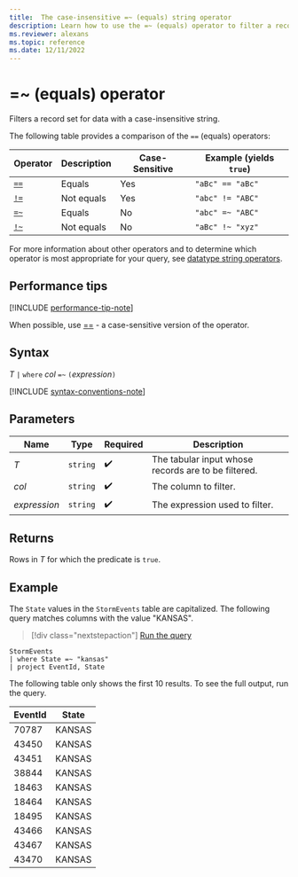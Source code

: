 ```yaml
---
title:  The case-insensitive =~ (equals) string operator
description: Learn how to use the =~ (equals) operator to filter a record set for data with a case-insensitive string.
ms.reviewer: alexans
ms.topic: reference
ms.date: 12/11/2022
---
```

# =~ (equals) operator

Filters a record set for data with a case-insensitive string.

The following table provides a comparison of the `==` (equals) operators:

|Operator   |Description   |Case-Sensitive  |Example (yields `true`)  |
|-----------|--------------|----------------|-------------------------|
|[`==`](equals-cs-operator.md)|Equals |Yes|`"aBc" == "aBc"`|
|[`!=`](not-equals-cs-operator.md)|Not equals |Yes |`"abc" != "ABC"`|
|[`=~`](equals-operator.md) |Equals |No |`"abc" =~ "ABC"`|
|[`!~`](not-equals-operator.md) |Not equals |No |`"aBc" !~ "xyz"`|

For more information about other operators and to determine which operator is most appropriate for your query, see [datatype string operators](datatypes-string-operators.md).

## Performance tips

[!INCLUDE [performance-tip-note](../includes/performance-tip-note.md)]

When possible, use [==](equals-cs-operator.md) - a case-sensitive version of the operator.

## Syntax

*T* `|` `where` *col* `=~` `(`*expression*`)`

[!INCLUDE [syntax-conventions-note](../includes/syntax-conventions-note.md)]

## Parameters

| Name | Type | Required | Description |
|--|--|--|--|
| *T* | `string` |  :heavy_check_mark:| The tabular input whose records are to be filtered. |
| *col* | `string` |  :heavy_check_mark: | The column to filter. |
| *expression* | `string` |  :heavy_check_mark: | The expression used to filter. |

## Returns

Rows in *T* for which the predicate is `true`.

## Example  

The `State` values in the `StormEvents` table are capitalized. The following query matches
columns with the value "KANSAS".

> [!div class="nextstepaction"]
> <a href="https://dataexplorer.azure.com/clusters/help/databases/Samples?query=H4sIAAAAAAAAAwsuyS/KdS1LzSsp5qpRKM9ILUpVCC5JLElVsK1TUMpOzCtOLFYCyhQU5WelJpcogJV6puhAFAEAU9ecID4AAAA=" target="_blank">Run the query</a>

```kusto
StormEvents
| where State =~ "kansas"
| project EventId, State
```

The following table only shows the first 10 results. To see the full output, run the query.

|EventId|State|
|--|--|
|70787 |KANSAS|
|43450 |KANSAS|
|43451 |KANSAS|
|38844 |KANSAS|
|18463 |KANSAS|
|18464 |KANSAS|
|18495 |KANSAS|
|43466 |KANSAS|
|43467 |KANSAS|
|43470 |KANSAS|
